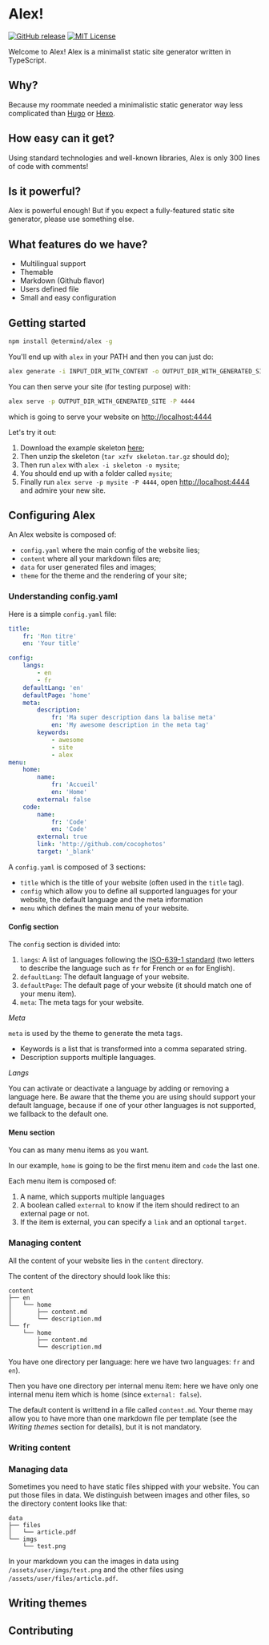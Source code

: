 # Alex!

[![GitHub release][release-image]][release-url]
[![MIT License][license-image]][license-url]

[release-image]:https://img.shields.io/github/release/etermind/alex.svg?style=flat-square
[release-url]:https://github.com/etermind/alex/releases/latest
[license-image]:http://img.shields.io/badge/license-MIT-000000.svg?style=flat-square
[license-url]:LICENSE.txt

Welcome to Alex! Alex is a minimalist static site generator written in TypeScript.

## Why?

Because my roommate needed a minimalistic static generator way less complicated than [Hugo](https://gohugo.io) or [Hexo](https://hexo.io).

## How easy can it get?

Using standard technologies and well-known libraries, Alex is only 300 lines of code with comments!

## Is it powerful?

Alex is powerful enough! But if you expect a fully-featured static site generator, please use something else.

## What features do we have?

- Multilingual support
- Themable
- Markdown (Github flavor)
- Users defined file
- Small and easy configuration

## Getting started

```sh
npm install @etermind/alex -g
```

You'll end up with `alex` in your PATH and then you can just do:

```sh
alex generate -i INPUT_DIR_WITH_CONTENT -o OUTPUT_DIR_WITH_GENERATED_SITE
```

You can then serve your site (for testing purpose) with:

```sh
alex serve -p OUTPUT_DIR_WITH_GENERATED_SITE -P 4444
```

which is going to serve your website on [http://localhost:4444](http://localhost:4444)

Let's try it out: 

1. Download the example skeleton [here](./skeleton.tar.gz);
2. Then unzip the skeleton (`tar xzfv skeleton.tar.gz` should do);
3. Then run `alex` with `alex -i skeleton -o mysite`;
4. You should end up with a folder called `mysite`;
5. Finally run `alex serve -p mysite -P 4444`, open [http://localhost:4444](http://localhost:4444) and admire your new site.

## Configuring Alex

An Alex website is composed of:

- `config.yaml` where the main config of the website lies;
- `content` where all your markdown files are;
- `data` for user generated files and images;
- `theme` for the theme and the rendering of your site;

### Understanding config.yaml

Here is a simple `config.yaml` file:

```yaml
title:
    fr: 'Mon titre'
    en: 'Your title'

config:
    langs: 
        - en
        - fr
    defaultLang: 'en'
    defaultPage: 'home'
    meta:
        description: 
            fr: 'Ma super description dans la balise meta'
            en: 'My awesome description in the meta tag'
        keywords: 
            - awesome 
            - site 
            - alex 
menu:
    home: 
        name: 
            fr: 'Accueil'
            en: 'Home'
        external: false
    code:
        name:
            fr: 'Code'
            en: 'Code'
        external: true
        link: 'http://github.com/cocophotos'
        target: '_blank'
```

A `config.yaml` is composed of 3 sections:

- `title` which is the title of your website (often used in the `title` tag).
- `config` which allow you to define all supported languages for your website, the default language and the meta information
- `menu` which defines the main menu of your website.

#### Config section

The `config` section is divided into:

1. `langs`: A list of languages following the [ISO-639-1 standard](https://en.wikipedia.org/wiki/List_of_ISO_639-1_codes) (two letters to describe the language such as `fr` for French or `en` for English).
2. `defaultLang`: The default language of your website.
3. `defaultPage`: The default page of your website (it should match one of your menu item).
3. `meta`: The meta tags for your website.

*Meta*

`meta` is used by the theme to generate the meta tags. 

- Keywords is a list that is transformed into a comma separated string.
- Description supports multiple languages.

*Langs*

You can activate or deactivate a language by adding or removing a language here. Be aware that the theme you are using should support your default language, because if one of your other languages is not supported, we fallback to the default one.

#### Menu section

You can as many menu items as you want.

In our example, `home` is going to be the first menu item and `code` the last one.

Each menu item is composed of:

1. A name, which supports multiple languages
2. A boolean called `external` to know if the item should redirect to an external page or not.
3. If the item is external, you can specify a `link` and an optional `target`.

### Managing content
All the content of your website lies in the `content` directory.

The content of the directory should look like this:

```
content
├── en
│   └── home
│       ├── content.md
│       └── description.md
└── fr
    └── home
        ├── content.md
        └── description.md
```

You have one directory per language: here we have two languages: `fr` and `en`).

Then you have one directory per internal menu item: here we have only one internal menu item which is home (since `external: false`).

The default content is writtend in a file called `content.md`. Your theme may allow you to have more than one markdown file per template (see the *Writing themes* section for details), but it is not mandatory.

### Writing content


### Managing data

Sometimes you need to have static files shipped with your website. You can put those files in data. We distinguish between images and other files, so the directory content looks like that:

```
data
├── files
│   └── article.pdf
└── imgs
    └── test.png
```

In your markdown you can the images in data using `/assets/user/imgs/test.png` and the other files using `/assets/user/files/article.pdf`.  

## Writing themes

## Contributing
